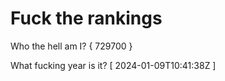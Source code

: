 # Fuck the rankings

Who the hell am I?
{ 729700 }

What fucking year is it?
[ 2024-01-09T10:41:38Z ]
